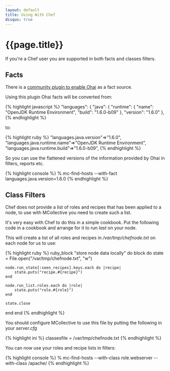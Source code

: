 ```yaml
---
layout: default
title: Using With Chef
disqus: true
---
```

[FactsOpsCodeOhai]: http://code.google.com/p/mcollective-plugins/wiki/FactsOpsCodeOhai

# {{page.title}}

If you're a Chef user you are supported in both facts and classes filters.

## Facts
There is a [community plugin to enable Ohai][FactsOpsCodeOhai] as a fact source.

Using this plugin Ohai facts will be converted from:

{% highlight javascript %}
  "languages": {
    "java": {
      "runtime": {
        "name": "OpenJDK  Runtime Environment",
        "build": "1.6.0-b09"
      },
      "version": "1.6.0"
    },
{% endhighlight %}

to:

{% highlight ruby %}
 "languages.java.version"=>"1.6.0",
 "languages.java.runtime.name"=>"OpenJDK  Runtime Environment",
 "languages.java.runtime.build"=>"1.6.0-b09",
{% endhighlight %}

So you can use the flattened versions of the information provided by Ohai in filters, reports etc.

{% highlight console %}
% mc-find-hosts --with-fact languages.java.version=1.6.0
{% endhighlight %}

## Class Filters
Chef does not provide a list of roles and recipes that has been applied to a node, to use with MCollective you need to create such a list.

It's very easy with Chef to do this in a simple cookbook.  Put the following code in a cookbook and arrange for it to run *last* on your node.

This will create a list of all roles and recipes in _/var/tmp/chefnode.txt_ on each node for us to use:

{% highlight ruby %}
ruby_block "store node data locally" do
  block do
    state = File.open("/var/tmp/chefnode.txt", "w")

    node.run_state[:seen_recipes].keys.each do |recipe|
        state.puts("recipe.#{recipe}")
    end

    node.run_list.roles.each do |role|
        state.puts("role.#{role}")
    end

    state.close
  end
end
{% endhighlight %}

You should configure MCollective to use this file by putting the following in your _server.cfg_

{% highlight ini %}
classesfile = /var/tmp/chefnode.txt
{% endhighlight %}

You can now use your roles and recipe lists in filters:

{% highlight console %}
% mc-find-hosts --with-class role.webserver --with-class /apache/
{% endhighlight %}
